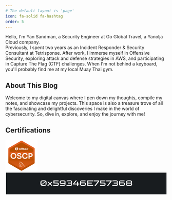 ```yaml
---
# The default layout is 'page'
icon: fa-solid fa-hashtag
order: 5
---
```


Hello, I'm Yan Sandman, a Security Engineer at Go Global Travel, a Yanolja Cloud company.<br> Previously, I spent two years as an Incident Responder & Security Consultant at Tetrisponse. After work, I immerse myself in Offensive Security, exploring attack and defense strategies in AWS, and participating in Capture The Flag (CTF) challenges. When I'm not behind a keyboard, you'll probably find me at my local Muay Thai gym.

## About This Blog

Welcome to my digital canvas where I pen down my thoughts, compile my notes, and showcase my projects. This space is also a treasure trove of all the fascinating and delightful discoveries I make in the world of cybersecurity. So, dive in, explore, and enjoy the journey with me!

## Certifications

<div style="float:left;">
  <a href="https://www.credential.net/b5f685ea-9adb-4c0e-a1e8-cf4b0e692483#gs.5rpk66" target="_blank">
    <img width="100" src="/assets/img/logos/oscp.png" alt="OSCP Certification Logo">
  </a>
</div>

<!-- Clear float -->
<div style="clear:both;"></div>

<!-- Your new gif at the end of the page -->
<div style="text-align:center;">
  <img width="500" src="/assets/img/logos/ezgif-1-5675809a46.gif" alt="Logo GIF">
</div>
